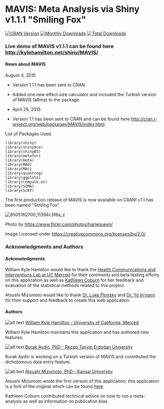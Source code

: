 MAVIS: Meta Analysis via Shiny v1.1.1 "Smiling Fox"
=====
[![CRAN Version](http://www.r-pkg.org/badges/version/MAVIS)](http://cran.rstudio.com/web/packages/MAVIS)
[![Monthly Downloads](http://cranlogs.r-pkg.org/badges/MAVIS)](http://cranlogs.r-pkg.org/badges/MAVIS)
[![Total Downloads](http://cranlogs.r-pkg.org/badges/grand-total/MAVIS)](http://cranlogs.r-pkg.org/badges/grand-total/MAVIS)

### Live demo of MAVIS v1.1.1 can be found here http://kylehamilton.net/shiny/MAVIS/

#### News about MAVIS

August 4, 2015
* Version 1.1.1 has been sent to CRAN
* Added one new effect size calculator and included the Turkish version of MAVIS (aRma) to the package.

* April 29, 2015
* Version 1.1 has been sent to CRAN and can be found here http://cran.r-project.org/web/packages/MAVIS/index.html.


List of Packages Used 
```
library(shiny) 
library(shinyAce) 
library(shinyBS)
library(metafor) 
library(meta) 
library(MAd) 
library(MAc) 
library(quantreg) 
library(ggplot2)
library(compute.es)
library(SCMA)
library(SCRT)
```
The first production release of MAVIS is now available on CRAN! v1.1 has been named "Smiling Fox"

![8505162700_11394c3f6a_z](https://cloud.githubusercontent.com/assets/2274317/7405977/b4a9163e-eeaf-11e4-9f74-1f42c7cbf4f4.jpg)

Photo by https://www.flickr.com/photos/harlequeen/

Image Licensed under https://creativecommons.org/licenses/by/2.0/

### Acknowledgments and Authors

#### Acknowledgments
William Kyle Hamilton would like to thank the [Health Communications and Interventions Lab at UC Merced](http://cameronhcilab.com/) for their comments and beta testing efforts on this application as well as [Kathleen Coburn](http://psychology.ucmerced.edu/content/kathleen-coburn) for her feedback and evaluation of the statistical methods related to this project.

Atsushi Mizumoto would like to thank [Dr. Luke Plonsky](http://oak.ucc.nau.edu/ldp3/) and [Dr. Yo In'nami](https://sites.google.com/site/yoinnami/) for their support and feedback to create this web application.


#### Authors


![alt text](http://kylehamilton.com/wp-content/uploads/2014/11/kyle80.jpg "Logo Title Text 1") [William Kyle Hamilton - University of California, Merced](http://www.kylehamilton.com)

William Kyle Hamilton maintains this application and has authored new features.

![alt text](http://oi59.tinypic.com/2mnrcci.jpg "Logo Title Text 1") [Burak Aydin, PhD - Recep Tayyip Erdoğan University](http://akademisyen.erdogan.edu.tr/akademisyen.php?uyeid=827a0e170c32e5ce6e7b31ebda784148)

Burak Aydin is working on a Turkish version of MAVIS and contributed the dichotomous data entry feature.

![alt text](http://kylehamilton.com/wp-content/uploads/2014/11/atsushi80.jpg "Logo Title Text 1")
[Atsushi Mizumoto, PhD - Kansai University](http://mizumot.com)

Atsushi Mizumoto wrote the first version of this application; this application is a fork of the original which can be found [here](https://github.com/mizumot/meta)

Kathleen Coburn contributed technical advice on how to run a meta-analysis as well as information on publication bias.
